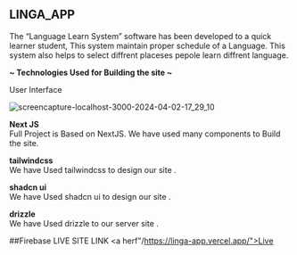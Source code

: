## LINGA_APP

<p>The “Language Learn System” software has been developed to a quick learner student,  This system maintain proper schedule of a Language. This system also helps to select diffrent placeses pepole learn diffrent language.</p>

<b>~ Technologies Used for Building the site ~</b>

<p>User Interface</p>

![screencapture-localhost-3000-2024-04-02-17_29_10](https://github.com/shuvo794/bistro-boss-restaurant/assets/81945670/43c83193-bf21-481e-938d-d956230964d3)

<p><b>Next JS </b><br/>
Full Project is Based on NextJS. We have used many components to Build the site.</p>

<p ><b> tailwindcss </b> <br/>
We have Used tailwindcss to design our site .</p>
<p ><b> shadcn ui </b> <br/>
We have Used shadcn ui to design our site .</p>
<p ><b> drizzle </b> <br/>
We have Used drizzle to  our server site .</p>

##Firebase LIVE SITE LINK
<a herf"/https://linga-app.vercel.app/">Live</a>
